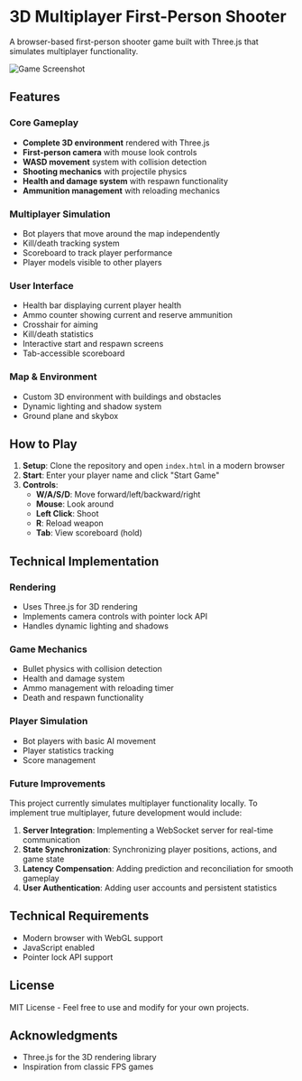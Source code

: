 # 3D Multiplayer First-Person Shooter

A browser-based first-person shooter game built with Three.js that simulates multiplayer functionality.

![Game Screenshot](![image](https://github.com/user-attachments/assets/d72b6c14-88f7-4f21-983d-764cc30d02da))

## Features

### Core Gameplay
- **Complete 3D environment** rendered with Three.js
- **First-person camera** with mouse look controls
- **WASD movement** system with collision detection
- **Shooting mechanics** with projectile physics
- **Health and damage system** with respawn functionality
- **Ammunition management** with reloading mechanics

### Multiplayer Simulation
- Bot players that move around the map independently
- Kill/death tracking system
- Scoreboard to track player performance
- Player models visible to other players

### User Interface
- Health bar displaying current player health
- Ammo counter showing current and reserve ammunition
- Crosshair for aiming
- Kill/death statistics
- Interactive start and respawn screens
- Tab-accessible scoreboard

### Map & Environment
- Custom 3D environment with buildings and obstacles
- Dynamic lighting and shadow system
- Ground plane and skybox

## How to Play

1. **Setup**: Clone the repository and open `index.html` in a modern browser
2. **Start**: Enter your player name and click "Start Game"
3. **Controls**:
   - **W/A/S/D**: Move forward/left/backward/right
   - **Mouse**: Look around
   - **Left Click**: Shoot
   - **R**: Reload weapon
   - **Tab**: View scoreboard (hold)

## Technical Implementation

### Rendering
- Uses Three.js for 3D rendering
- Implements camera controls with pointer lock API
- Handles dynamic lighting and shadows

### Game Mechanics
- Bullet physics with collision detection
- Health and damage system
- Ammo management with reloading timer
- Death and respawn functionality

### Player Simulation
- Bot players with basic AI movement
- Player statistics tracking
- Score management

### Future Improvements

This project currently simulates multiplayer functionality locally. To implement true multiplayer, future development would include:

1. **Server Integration**: Implementing a WebSocket server for real-time communication
2. **State Synchronization**: Synchronizing player positions, actions, and game state
3. **Latency Compensation**: Adding prediction and reconciliation for smooth gameplay
4. **User Authentication**: Adding user accounts and persistent statistics

## Technical Requirements

- Modern browser with WebGL support
- JavaScript enabled
- Pointer lock API support

## License

MIT License - Feel free to use and modify for your own projects.

## Acknowledgments

- Three.js for the 3D rendering library
- Inspiration from classic FPS games
